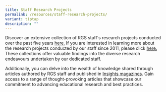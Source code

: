 ```yaml
---
title: Staff Research Projects
permalink: /resources/staff-research-projects/
variant: tiptap
description: ""
---
```

<p>Discover an extensive collection of RGS staff's research projects conducted
over the past five years <a href="https://perl.rgs.edu.sg/research-projects/research-projects-list/2023-research/" rel="noopener noreferrer nofollow" target="_blank">here.</a> If
you are interested in learning more about the research projects conducted
by our staff since 2011, please click <a href="research-projects/research-projects-list/all-research/" rel="noopener noreferrer nofollow" target="_blank">here.</a> These
collections offer valuable findings into the diverse research endeavours
undertaken by our dedicated staff.</p>
<p>Additionally, you can delve into the wealth of knowledge shared through
articles authored by RGS staff and published in <a href="https://perl.rgs.edu.sg/resources/insights/" rel="noopener noreferrer nofollow" target="_blank">Insights magazines</a>.
Gain access to a range of thought-provoking articles that showcase our
commitment to advancing educational research and best practices.</p>
<p></p>